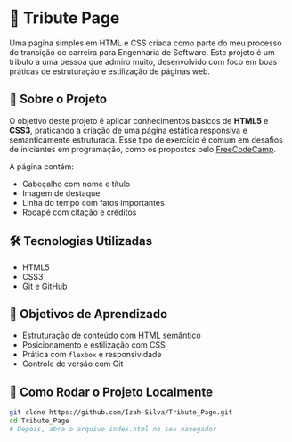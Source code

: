 # 🌟 Tribute Page

Uma página simples em HTML e CSS criada como parte do meu processo de transição de carreira para Engenharia de Software. Este projeto é um tributo a uma pessoa que admiro muito, desenvolvido com foco em boas práticas de estruturação e estilização de páginas web.

## 🧠 Sobre o Projeto

O objetivo deste projeto é aplicar conhecimentos básicos de **HTML5** e **CSS3**, praticando a criação de uma página estática responsiva e semanticamente estruturada. Esse tipo de exercício é comum em desafios de iniciantes em programação, como os propostos pelo [FreeCodeCamp](https://www.freecodecamp.org/).

A página contém:

- Cabeçalho com nome e título
- Imagem de destaque
- Linha do tempo com fatos importantes
- Rodapé com citação e créditos

## 🛠️ Tecnologias Utilizadas

- HTML5
- CSS3
- Git e GitHub

## 🎯 Objetivos de Aprendizado

- Estruturação de conteúdo com HTML semântico
- Posicionamento e estilização com CSS
- Prática com `flexbox` e responsividade
- Controle de versão com Git


## 🚀 Como Rodar o Projeto Localmente

```bash
git clone https://github.com/Izah-Silva/Tribute_Page.git
cd Tribute_Page
# Depois, abra o arquivo index.html no seu navegador
